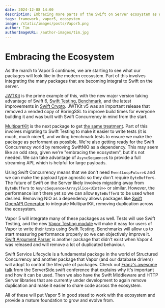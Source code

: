 ```yaml
---
date: 2024-12-08 14:00
description: Embracing more parts of the Swift on Server ecosystem as we progress towards Vapor 5
tags: framework, vapor5, ecosystem
image: /static/images/posts/Vapor5.png
author: Tim
authorImageURL: /author-images/tim.jpg
---
```

# Embracing the Ecosystem

As the march to Vapor 5 continues, we are starting to see what our packages will look like in the modern ecosystem. Part of this involves integrating the many packages that are becoming integral to Swift on the server.

[JWTKit](https://github.com/vapor/jwt-kit) is the prime example of this, with the new major version taking advantage of Swift 6, [Swift Testing](https://github.com/swiftlang/swift-testing), [Benchmark](https://github.com/ordo-one/package-benchmark), and the latest improvements in [Swift Crypto](https://github.com/apple/swift-crypto). JWTKit v5 was an important release that removed a vended copy of BoringSSL to improve build times for everyone building it and was built with Swift Concurrency in mind from the start.

[MultipartKit](https://github.com/vapor/multipart-kit) is the next package to get [the same treatment](https://github.com/vapor/multipart-kit/pull/100). Part of this involves migrating to Swift Testing to make it easier to write tests (it is much, much nicer!), and writing benchmark tests to ensure we make the package as performant as possible. We're also getting ready for the Swift Concurrency world by removing SwiftNIO as a dependency. This may seem like an odd step, given we're "embracing the ecosystem", but it's not needed. We can take advantage of `AsyncSequence`s to provide a full streaming API, which is helpful for large payloads. 

Using Swift Concurrency means that we don't need `EventLoopFuture`s and we can make the payload type agnostic so they don't require `ByteBuffer`s. The future of Swift on the Server likely involves migrating away from `ByteBuffer`s to `AsyncSequence<ArraySlice<UInt8>>` or similar. However, the performance isn't there yet so we can allow `ByteBuffer`s to be used when desired. Removing NIO as a dependency allows packages like [Swift OpenAPI Generator](https://github.com/apple/swift-openapi-generator) to integrate MultipartKit, removing duplication across the ecosystem.

Vapor 5 will integrate many of these packages as well. Tests will use Swift Testing, and the new [Vapor Testing module](https://github.com/vapor/vapor/pull/3257) will make it easy for users of Vapor to write their tests using Swift Testing. Benchmarks will allow us to start measuring performance properly so we can objectively improve it. [Swift Argument Parser](https://github.com/apple/swift-argument-parser) is another package that didn't exist when Vapor 4 was released and will remove a lot of duplicated behaviour. 

Swift Service Lifecycle is a fundamental package in the world of Structured Concurrency and another package that Vapor (and our database drivers) will adopt to control the lifecycle of packages. Check out [Franz's awesome talk](https://www.youtube.com/watch?v=JmrnE7HUaDE) from the ServerSide.swift conference that explains why it's important and how it can be used. Then we also have the Swift Middleware and HTTP Server libraries that are currently under development to again remove duplication and make it easier to share code across the ecosystem.

All of these will put Vapor 5 in good stead to work with the ecosystem and provide a mature foundation to grow and evolve from.